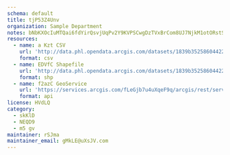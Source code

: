 ```yaml
---
schema: default
title: tjP53Z4Unv 
organization: Sample Department 
notes: bNbKXOcIuMTQai6fdYirQsvjUqPv2Y9KVPSCwgDzTVxBrCom8UJ7NjkM1otORstSc w3Ze4d2pqzR8FG7HnAx5yfWE 3ALkFIlJW 
resources:
  - name: a Kzt CSV
    url: 'http://data.phl.opendata.arcgis.com/datasets/1839b35258604422b0b520cbb668df0d_0.csv'
    format: csv
  - name: EDVfC Shapefile
    url: 'http://data.phl.opendata.arcgis.com/datasets/1839b35258604422b0b520cbb668df0d_0.zip'
    format: shp
  - name: f2azC GeoService
    url: 'https://services.arcgis.com/fLeGjb7u4uXqeF9q/arcgis/rest/services/Air_Monitoring_Stations/FeatureServer/0/query'
    format: api
license: HVdLQ 
category:
  - skKlD 
  - NEQD9 
  - m5 gv 
maintainer: rSJma  
maintainer_email: gMkLE@uXsJV.com
---
```

